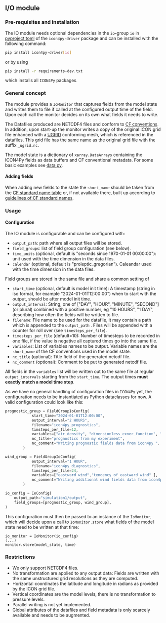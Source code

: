 ## I/O module

### Pre-requisites and installation

The IO module needs optional dependencies in the `io`-group `io` in [pyproject.toml](../../../pyproject.toml)
of the `icon4py-driver` package and can be installed with the following command:

```bash
pip install icon4py-driver[io]
```

or by using

```bash
pip install -r requirements-dev.txt
```

which installs all `ICON4Py` packages.

### General concept

The module provides a `IoMonitor` that captures fields from the model state and writes them to file 
if called at the configured output time of the field. Upon each call the monitor decides on its own 
what fields it needs to write.

The Datafiles produced are NETCDF4 files and conform to 
[CF conventions](https://cfconventions.org/cf-conventions/cf-conventions.html). 
In addition, upon start-up the monitor writes a copy of the original ICON grid file enhanced with a 
[UGRID](https://ugrid-conventions.github.io/ugrid-conventions/) conforming mesh, which is referenced
in the datafiles. This grid file has the same name as the original grid file with the suffix `_ugrid.nc`.

The model state is a dictionary of `xarray.DataArrays` containing the ICON4Py fields as data buffers and
CF conventional metadata. For some basic examples see [data.py](../../../icon4py/model/driver/io/data.py).

#### Adding fields

When adding new fields to the state the `short_name` should be taken from the 
[CF standard name table](https://cfconventions.org/Data/cf-standard-names/current/build/cf-standard-name-table.html)
or, if not available there, built up according to [guidelines of CF standard names](http://cfconventions.org/Data/cf-standard-names/docs/guidelines.html).

### Usage

#### Configuration
The IO module is configurable and can be configured with:

- `output_path`: path where all output files will be stored.
- `field_groups`: list of field group configuration (see below).
- `time_units` (optional, default is "seconds since 1970-01-01 00:00:00"): unit used with the time dimension in the data files.
- `calendar` (optional, default is "proleptic_gregorian"). Caleandar used with the time dimension in the data files.

Field groups are stored in the same file and share a common setting of

- `start_time` (optional, default is model init time): A timestamp (string in iso format, for example "2024-01-01T12:00:00") when to start with the output, should be after model init time.
- `output_interval`: String, one of ["DAY", "HOUR", "MINUTE", "SECOND"] (or plural) combined with a positive number, eg "10 HOURS", "1 DAY", describing how often the fields will be written to file.
- `filename`: File name to be used for the datafile, it may contain a path which is appended to the `output_path` . Files will be appended with a counter for roll over (see `timesteps_per_file`).
- `timesteps_per_file` (default=10): Number of timesteps to be recorded in one file, if the value is negative all captured times go into the same file.
- `variables`: List of variables names to be output. Variable names are the `short_name` of the CF conventions used in the model state.
- `nc_title` (optional): Title field of the generated netcdf file.
- `nc_comment` (optional): Comment to be put to generated netcdf file.

All fields in the `variables` list will be written out to the same file at regular 
`output_intervals` starting from the `start_time`. The output times **must exactly match a model time step**.

As we have no general handling of configuration files in `ICON4Py` yet,  the configuration needs to 
be instantiated as Python dataclasses for now. A valid configuration could look like this:



```python
prognostic_group = FieldGroupIoConfig(
            start_time="2024-01-01T12:00:00",
            output_interval="2 HOURS",
            filename="icon4py_prognostics",
            timsteps_per_file=12,
            variables=["air_density", "dimensionless_exner_function", "upward_air_velocity"],
            nc_title="prognostics from my experiment",
            nc_comment="Writing prognostic fields data from icon4py ",
        )

wind_group = FieldGroupIoConfig(
            output_interval="1 HOUR",
            filename="icon4py_diagnostics",
            timsteps_per_file=24,
            variables=["eastward_wind","tendency_of_eastward_wind" ],
            nc_comment="Writing additional wind fields data from icon4py",
        )

io_config = IoConfig(
    output_path="simulation1/output",
    field_groups=[prognostic_group, wind_group],
)
```
This configuration must then be passed to an instance of the `IoMonitor`, which will decide upon a 
call to `IoMonitor.store` what fields of the model state need to be written at that time:

```
io_monitor = IoMonitor(io_config)
(...)
monitor.store(model_state, time)
```



### Restrictions
- We only support NETCDF4 files.
- No transformation are applied to any output data: Fields are written with the same unstructured grid resolutions as they are computed.
- Horizontal coordinates the latitude and longitude in radians as provided by the ICON grid file.
- Vertical coordinates are the model levels, there is no transformation to pressure levels.
- Parallel writing is not yet implemented.
- Global attributes of the datafiles and field metadata is only scarcely available and needs to be augmented. 
